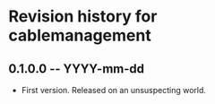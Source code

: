 # Revision history for cablemanagement

## 0.1.0.0 -- YYYY-mm-dd

* First version. Released on an unsuspecting world.
